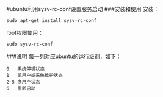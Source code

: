 #ubuntu利用sysv-rc-conf设置服务启动
###安装和使用
安装：
```
sudo apt-get install sysv-rc-conf
```
root权限使用：
```
sudo sysv-rc-conf
```
###说明
每一列对应ubuntu的运行级别，如下：
```
0   系统停机状态
1   单用户或系统维护状态
2~5 多用户状态
6   重新启动 
```